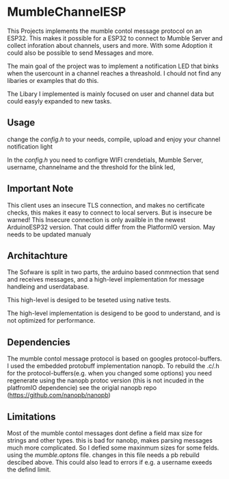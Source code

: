 # MumbleChannelESP

This Projects implements the mumble contol message protocol on an ESP32. This makes it possible for a ESP32 to connect to Mumble Server and collect inforation about channels, users and more. With some Adoption it could also be possible to send Messages and more.

The main goal of the project was to implement a notification LED that binks when the usercount in a channel reaches a threashold. I chould not find any libaries or examples that do this.

The Libary I implemented is mainly focused on user and channel data but could easyly expanded to new tasks.

## Usage

change the *config.h* to your needs, compile, upload and enjoy your channel notification light

In the *config.h* you need to configre WIFI crendetials, Mumble Server, username, channelname and the threshold for the blink led,

## Important Note
This client uses an insecure TLS connection, and makes no certificate checks, this makes it easy to connect to local servers. But is insecure be warned! This Insecure connection is only availble in the newest ArduinoESP32 version. That could differ from the PlatformIO version. May needs to be updated manualy 

## Architachture

The Sofware is split in two parts, the arduino based conmnection that send and receives messages, and a high-level implementation for message handleing and userdatabase. 

This high-level is desiged to be teseted using native tests.

The high-level implementation is desigend to be good to understand, and is not optimized for performance.

## Dependencies

The mumble contol message protocol is based on googles protocol-buffers.
I used the embedded protobuff implementation nanopb. To rebuild the .c/.h for the protocol-buffers(e.g. when you changed some options) you need regenerate using the nanopb protoc version (this is not incuded in the platfromIO dependencie) see the origial nanopb repo (https://github.com/nanopb/nanopb)

## Limitations
Most of the mumble contol messages dont define a field max size for strings and other types. this is bad for nanobp, makes parsing messages much more complicated. So I defied some maxinmum sizes for some felds. using the *mumble.optons* file. changes in this file needs a pb rebuild descibed above. This could also lead to errors if e.g. a username exeeds the defind limit.